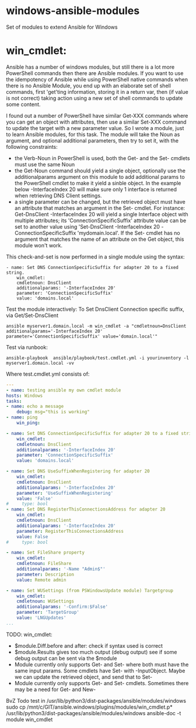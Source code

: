 # windows-ansible-modules
Set of modules to extend Ansible for Windows



# win_cmdlet:

Ansible has a number of windows modules, but still there is a lot more PowerShell commands then there are Ansible modules.
If you want to use the idempotency of Ansible while using PowerShell native commands when there is no Ansible Module, you end up with an elaborate set of shell commands, first 'get'ting information, storing it in a return var, then (if value is not correct) taking action using a new set of shell commands to update some content.

I found out a number of PowerShell have similar Get-XXX commands where you can get an object with attributes, then use a similar Set-XXX command to update the target with a new parameter value.
So I wrote a module, just to learn Ansible modules, for this task.
The module will take the Noun as argument, and optional additional parameters, then try to set it, with the following constraints:
* the Verb-Noun in PowerShell is used, both the Get- and the Set- cmdlets must use the same Noun
* the Get-Noun  command should yield a single object, optionally use the additionalparams argument on this module to add additional params to the PowerShell cmdlet to make it yield a sinble object. In the example below -InterfaceIndex 20  will make sure only 1 interface is returned when retrieving DNS Client settings.
* a single parameter can be changed, but the retrieved object must have an attribute that matches an argument in the Set- cmdlet. For instance: Get-DnsClient  -InterfaceIndex 20   will yield a single Interface object with multiple attributes; its 'ConnectionSpecificSuffix' attribute value can be set to another value using 'Set-DnsClient -InterfaceIndex 20 -ConnectionSpecificSuffix 'mydomain.local'. If the Set- cmdlet has no argument that matches the name of an attribute on the Get object, this module won't work.

This check-and-set is now performed in a single module using the syntax:
```
- name: Set DNS ConnectionSpecificSuffix for adapter 20 to a fixed string.
    win_cmdlet:
    cmdletnoun: DnsClient
    additionalparams: '-InterfaceIndex 20'
    parameter: 'ConnectionSpecificSuffix'
    value: 'domains.local'
```

  Test the module interactively:
  To Set DnsClient  Connection specific suffix, via Get/Set-DnsClient
```
ansible myserver1.domain.local -m win_cmdlet -a "cmdletnoun=DnsClient additionalparams='-InterfaceIndex 20' parameter='ConnectionSpecificSuffix' value='domain.local'"
```

Test via runbook:
```
ansible-playbook  ansible/playbook/test.cmdlet.yml -i yourinventory -l myserver1.domain.local -vv
```

Where test.cmdlet.yml  consists of:
```yaml
---
- name: testing ansible my own cmdlet module
hosts: Windows
tasks:
- name: echo a message
    debug: msg="this is working"
- name: ping
    win_ping:

- name: Set DNS ConnectionSpecificSuffix for adapter 20 to a fixed string.
    win_cmdlet:
    cmdletnoun: DnsClient
    additionalparams: '-InterfaceIndex 20'
    parameter: 'ConnectionSpecificSuffix'
    value: 'domains.local'

- name: Set DNS UseSuffixWhenRegistering for adapter 20
    win_cmdlet:
    cmdletnoun: DnsClient
    additionalparams: '-InterfaceIndex 20'
    parameter: 'UseSuffixWhenRegistering'
    value: 'False'
#     type: bool
- name: Set DNS RegisterThisConnectionsAddress for adapter 20
    win_cmdlet:
    cmdletnoun: DnsClient
    additionalparams: '-InterfaceIndex 20'
    parameter: RegisterThisConnectionsAddress
    value: False
#     type: bool

- name: Set FileShare property
    win_cmdlet:
    cmdletnoun: FileShare
    additionalparams: '-Name "Admin$"'
    parameter: Description
    value: Remote admin

- name: Set WUSettings (from PSWindowsUpdate module) Targetgroup
    win_cmdlet:
    cmdletnoun: WUSettings
    additionalparams: '-Confirm:$False'
    parameter: 'TargetGroup'
    value: 'LNGUpdates'
...
```

TODO:
  win_cmdlet:
  * $module.Diff.before  and after: check if syntax used is correct
  * $module.Results   gives too much output (debug output) see if some debug output can be sent via the $module
  * Module currently only supports Get- and Set-  where both must have the same input params. Some cmdlets  have Set-  with -InputObject.  Maybe we can update the retrieved object, and send that to Set-
  * Module currently only supports Get- and Set- cmdlets. Sometimes there may be a need for Get- and New-

 BvZ Todo test in  /usr/lib/python3/dist-packages/ansible/modules/windows
 sudo cp /mnt/c/GIT/ansible.windows/plugins/modules/win_cmdlet.p* /usr/lib/python3/dist-packages/ansible/modules/windows
 ansible-doc -t module win_cmdlet

